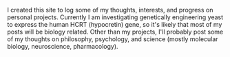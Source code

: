I created this site to log some of my thoughts, interests, and progress on personal projects.  Currently I am investigating genetically engineering yeast to express the human HCRT (hypocretin) gene, so it's likely that most of my posts will be biology related.  Other than my projects, I'll probably post some of my thoughts on philosophy, psychology, and science (mostly molecular biology, neuroscience, pharmacology).  
